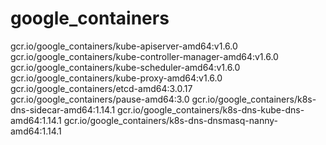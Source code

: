 # google_containers
gcr.io/google_containers/kube-apiserver-amd64:v1.6.0
gcr.io/google_containers/kube-controller-manager-amd64:v1.6.0
gcr.io/google_containers/kube-scheduler-amd64:v1.6.0
gcr.io/google_containers/kube-proxy-amd64:v1.6.0
gcr.io/google_containers/etcd-amd64:3.0.17
gcr.io/google_containers/pause-amd64:3.0
gcr.io/google_containers/k8s-dns-sidecar-amd64:1.14.1
gcr.io/google_containers/k8s-dns-kube-dns-amd64:1.14.1
gcr.io/google_containers/k8s-dns-dnsmasq-nanny-amd64:1.14.1
